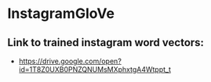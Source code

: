# InstagramGloVe

## Link to trained instagram word vectors:
  - https://drive.google.com/open?id=1T8Z0UXB0PNZQNUMsMXphxtgA4Wtppt_t
